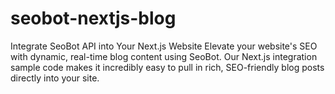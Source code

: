 # seobot-nextjs-blog
Integrate SeoBot API into Your Next.js Website Elevate your website's SEO with dynamic, real-time blog content using SeoBot. Our Next.js integration sample code makes it incredibly easy to pull in rich, SEO-friendly blog posts directly into your site.
